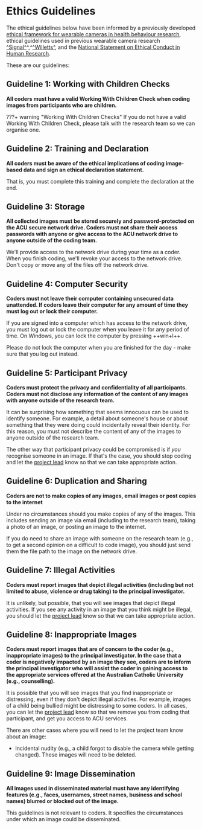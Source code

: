 # Ethics Guidelines

The ethical guidelines below have been informed by a previously developed [ethical framework for wearable cameras in health behaviour research](http://dx.doi.org/10.1016/j.amepre.2012.11.006), ethical guidelines used in previous wearable camera research [^Signal^](http://dx.doi.org/10.1016/j.amepre.2017.02.016)^,^[^Willetts^](http://dx.doi.org/10.1038/s41598-018-26174-1), and the [National Statement on Ethical Conduct in Human Research](https://www.nhmrc.gov.au/about-us/publications/national-statement-ethical-conduct-human-research-2023).

These are our guidelines:

## Guideline 1: Working with Children Checks

**All coders must have a valid Working With Children Check when coding images from participants who are children.**

???+ warning "Working With Children Checks"
    If you do not have a valid Working With Children Check, please talk with the research team so we can organise one.

## Guideline 2: Training and Declaration

**All coders must be aware of the ethical implications of coding image-based data and sign an ethical declaration statement.**

That is, you must complete this training and complete the declaration at the end.

## Guideline 3: Storage

**All collected images must be stored securely and password-protected on the ACU secure network drive.
Coders must not share their access passwords with anyone or give access to the ACU network drive to anyone outside of the coding team.**

We'll provide access to the network drive during your time as a coder.
When you finish coding, we'll revoke your access to the network drive.
Don't copy or move any of the files off the network drive.

## Guideline 4: Computer Security

**Coders must not leave their computer containing unsecured data unattended.
If coders leave their computer for any amount of time they must log out or lock their computer.**

If you are signed into a computer which has access to the network drive, you must log out or lock the computer when you leave it for any period of time.
On Windows, you can lock the computer by pressing ++win+l++.

Please do not lock the computer when you are finished for the day - make sure that you log out instead.

## Guideline 5: Participant Privacy

**Coders must protect the privacy and confidentiality of all participants.
Coders must not disclose any information of the content of any images with anyone outside of the research team.**

It can be surprising how something that seems innocuous can be used to identify someone.
For example, a detail about someone's house or about something that they were doing could incidentally reveal their identity.
For this reason, you must not describe the content of any of the images to anyone outside of the research team.

The other way that participant privacy could be compromised is if *you* recognise someone in an image.
If that's the case, you should stop coding and let the [project lead](../index.md#project-lead) know so that we can take appropriate action.

## Guideline 6: Duplication and Sharing

**Coders are not to make copies of any images, email images or post copies to the internet**

Under no circumstances should you make copies of any of the images.
This includes sending an image via email (including to the research team), taking a photo of an image, or posting an image to the internet.

If you do need to share an image with someone on the research team (e.g., to get a second opinion on a difficult to code image), you should just send them the file path to the image on the network drive.

## Guideline 7: Illegal Activities

**Coders must report images that depict illegal activities (including but not limited to abuse, violence or drug taking) to the principal investigator.**

It is unlikely, but possible, that you will see images that depict illegal activities.
If you see any activity in an image that you think might be illegal, you should let the [project lead](../index.md#project-lead) know so that we can take appropriate action.

## Guideline 8: Inappropriate Images

**Coders must report images that are of concern to the coder (e.g., inappropriate images) to the principal investigator.
In the case that a coder is negatively impacted by an image they see, coders are to inform the principal investigator who will assist the coder in gaining access to the appropriate services offered at the Australian Catholic University (e.g., counselling).**

It is possible that you will see images that you find inappropriate or distressing, even if they don't depict illegal activities.
For example, images of a child being bullied might be distressing to some coders.
In all cases, you can let the [project lead](../index.md#project-lead) know so that we remove you from coding that participant, and get you access to ACU services.

There are other cases where you will need to let the project team know about an image:

* Incidental nudity (e.g., a child forgot to disable the camera while getting changed).
  These images will need to be deleted.

## Guideline 9: Image Dissemination

**All images used in disseminated material must have any identifying features (e.g., faces, usernames, street names, business and school names) blurred or blocked out of the image.**

This guidelines is not relevant to coders.
It specifies the circumstances under which an image could be disseminated.
